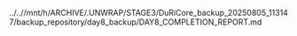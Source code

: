 ../..//mnt/h/ARCHIVE/.UNWRAP/STAGE3/DuRiCore_backup_20250805_113147/backup_repository/day8_backup/DAY8_COMPLETION_REPORT.md